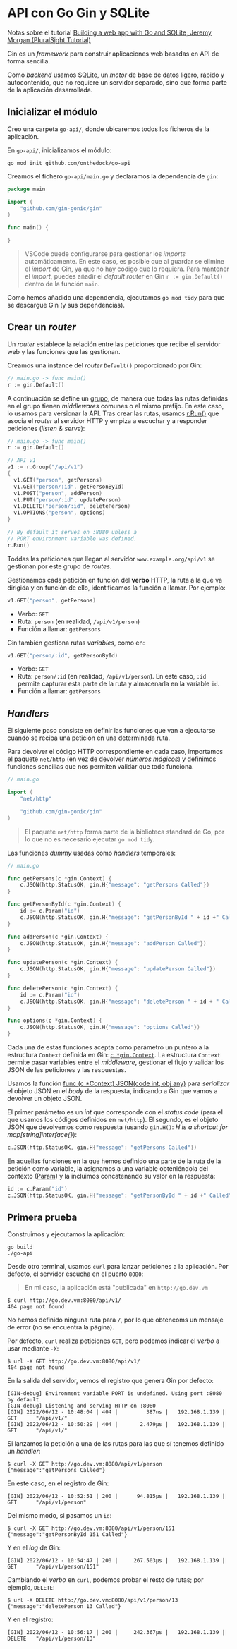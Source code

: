 # API con Go Gin y SQLite

Notas sobre el tutorial [Building a web app with Go and SQLite, Jeremy Morgan (PluralSight Tutorial)](https://www.allhandsontech.com/programming/golang/web-app-sqlite-go/)

Gin es un *framework* para construir aplicaciones web basadas en API de forma sencilla.

Como *backend* usamos SQLite, un *motor* de base de datos ligero, rápido y autocontenido, que no requiere un servidor separado, sino que forma parte de la aplicación desarrollada.

## Inicializar el módulo

Creo una carpeta `go-api/`, donde ubicaremos todos los ficheros de la aplicación.

En `go-api/`, inicializamos el módulo:

```shell
go mod init github.com/onthedock/go-api
```

Creamos el fichero `go-api/main.go` y declaramos la dependencia de `gin`:

```go
package main

import (
    "github.com/gin-gonic/gin"
)

func main() {

}
```

> VSCode puede configurarse para gestionar los *imports* automáticamente. En este caso, es posible que al guardar se elimine el *import* de Gin, ya que no hay código que lo requiera. Para mantener el *import*, puedes añadir el *default router* en Gin `r := gin.Default()` dentro de la función `main`.

Como hemos añadido una dependencia, ejecutamos `go mod tidy` para que se descargue Gin (y sus dependencias).

## Crear un *router*

Un *router* establece la relación entre las peticiones que recibe el servidor web y las funciones que las gestionan.

Creamos una instance del *router* `Default()` proporcionado por Gin:

```go
// main.go -> func main()
r := gin.Default()
```

A continuación se define un [grupo](https://pkg.go.dev/github.com/gin-gonic/gin#RouterGroup.Group), de manera que todas las rutas definidas en el grupo tienen *middlewares* comunes o el mismo prefijo. En este caso, lo usamos para versionar la API. Tras crear las rutas, usamos [r.Run()](https://pkg.go.dev/github.com/gin-gonic/gin#Engine.Run) que asocia el *router* al servidor HTTP y empiza a escuchar y a responder peticiones (*listen & serve*):

```go
// main.go -> func main()
r := gin.Default()

// API v1
v1 := r.Group("/api/v1")
{
  v1.GET("person", getPersons)
  v1.GET("person/:id", getPersonById)
  v1.POST("person", addPerson)
  v1.PUT("person/:id", updatePerson)
  v1.DELETE("person/:id", deletePerson)
  v1.OPTIONS("person", options)
}

// By default it serves on :8080 unless a
// PORT environment variable was defined.
r.Run()
```

Toddas las peticiones que llegan al servidor `www.example.org/api/v1` se gestionan por este grupo de *routes*.

Gestionamos cada petición en función del **verbo** HTTP, la ruta a la que va dirigida y en función de ello, identificamos la función a llamar. Por ejemplo:

```go
v1.GET("person", getPersons)
```

- Verbo: `GET`
- Ruta: `person` (en realidad, `/api/v1/person`)
- Función a llamar: `getPersons`

Gin también gestiona rutas *variables*, como en:

```go
v1.GET("person/:id", getPersonById)
```

- Verbo: `GET`
- Ruta: `person/:id` (en realidad, `/api/v1/person`). En este caso, `:id` permite capturar esta parte de la ruta y almacenarla en la variable `id`.
- Función a llamar: `getPersons`

## *Handlers*

El siguiente paso consiste en definir las funciones que van a ejecutarse cuando se reciba una petición en una determinada ruta.

Para devolver el código HTTP correspondiente en cada caso, importamos el paquete `net/http` (en vez de devolver [*números mágicos*](https://en.wikipedia.org/wiki/Magic_number_(programming))) y definimos funciones sencillas que nos permiten validar que todo funciona.

```go
// main.go

import (
    "net/http"

    "github.com/gin-gonic/gin"
)
```

> El paquete `net/http` forma parte de la biblioteca standard de Go, por lo que no es necesario ejecutar `go mod tidy`.

Las funciones *dummy* usadas como *handlers* temporales:

```go
// main.go

func getPersons(c *gin.Context) {
    c.JSON(http.StatusOK, gin.H{"message": "getPersons Called"})
}

func getPersonById(c *gin.Context) {
    id := c.Param("id")
    c.JSON(http.StatusOK, gin.H{"message": "getPersonById " + id +" Called"})
}

func addPerson(c *gin.Context) {
    c.JSON(http.StatusOK, gin.H{"message": "addPerson Called"})
}

func updatePerson(c *gin.Context) {
    c.JSON(http.StatusOK, gin.H{"message": "updatePerson Called"})
}

func deletePerson(c *gin.Context) {
    id := c.Param("id")
    c.JSON(http.StatusOK, gin.H{"message": "deletePerson " + id + " Called"})
}

func options(c *gin.Context) {
    c.JSON(http.StatusOK, gin.H{"message": "options Called"})
}
```

Cada una de estas funciones acepta como parámetro un puntero a la estructura `Context` definida en Gin: [`c *gin.Context`](https://pkg.go.dev/github.com/gin-gonic/gin#Context). La estructura `Context` permite pasar variables entre el *middleware*, gestionar el flujo y validar los JSON de las peticiones y las respuestas.

Usamos la función [func (c *Context) JSON(code int, obj any)](https://pkg.go.dev/github.com/gin-gonic/gin#Context.JSON) para *serializar* el objeto JSON en el *body* de la respuesta, indicando a Gin que vamos a devolver un objeto JSON.

El primer parámetro es un *int* que corresponde con el *status code* (para el que usamos los códigos definidos en `net/http`). El segundo, es el objeto JSON que devolvemos como respuesta (usando `gin.H()`: *H is a shortcut for map[string]interface{}*):

```go
c.JSON(http.StatusOK, gin.H{"message": "getPersons Called"})
```

En aquellas funciones en la que hemos definido una parte de la ruta de la petición como variable, la asignamos a una variable obteniéndola del contexto ([Param](https://pkg.go.dev/github.com/gin-gonic/gin#Param)) y la incluimos concatenando su valor en la respuesta:

```go
id := c.Param("id")
c.JSON(http.StatusOK, gin.H{"message": "getPersonById " + id +" Called"})
```

## Primera prueba

Construimos y ejecutamos la aplicación:

```shell
go build
./go-api
```

Desde otro terminal, usamos `curl` para lanzar peticiones a la aplicación. Por defecto, el servidor escucha en el puerto `8080`:

> En mi caso, la aplicación está "publicada" en `http://go.dev.vm`

```shell
$ curl http://go.dev.vm:8080/api/v1/                  
404 page not found
```

No hemos definido ninguna ruta para `/`, por lo que obteneoms un mensaje de error (no se encuentra la página).

Por defecto, `curl` realiza peticiones `GET`, pero podemos indicar el *verbo* a usar mediante `-X`:

```shell
$ url -X GET http://go.dev.vm:8080/api/v1/
404 page not found
```

En la salida del servidor, vemos el registro que genera Gin por defecto:

```shell
[GIN-debug] Environment variable PORT is undefined. Using port :8080 by default
[GIN-debug] Listening and serving HTTP on :8080
[GIN] 2022/06/12 - 10:48:04 | 404 |         387ns |   192.168.1.139 | GET      "/api/v1/"
[GIN] 2022/06/12 - 10:50:29 | 404 |       2.479µs |   192.168.1.139 | GET      "/api/v1/"
```

Si lanzamos la petición a una de las rutas para las que sí tenemos definido un *handler*:

```shell
$ curl -X GET http://go.dev.vm:8080/api/v1/person
{"message":"getPersons Called"}
```

En este caso, en el registro de Gin:

```shell
[GIN] 2022/06/12 - 10:52:51 | 200 |      94.815µs |   192.168.1.139 | GET      "/api/v1/person"
```

Del mismo modo, si pasamos un `id`:

```shell
$ curl -X GET http://go.dev.vm:8080/api/v1/person/151 
{"message":"getPersonById 151 Called"}
```

Y en el *log* de Gin:

```shell
[GIN] 2022/06/12 - 10:54:47 | 200 |     267.503µs |   192.168.1.139 | GET      "/api/v1/person/151"
```

Cambiando el *verbo* en `curl`, podemos probar el resto de rutas; por ejemplo, `DELETE`:

```shell
$ url -X DELETE http://go.dev.vm:8080/api/v1/person/13 
{"message":"deletePerson 13 Called"}
```

Y en el registro:

```shell
[GIN] 2022/06/12 - 10:56:17 | 200 |     242.367µs |   192.168.1.139 | DELETE   "/api/v1/person/13"
```
